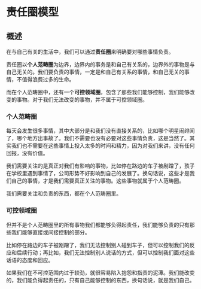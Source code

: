 # 责任圈模型

## 概述

在与自己有关的生活中，我们可以通过**责任圈**来明确要对哪些事情负责。

责任圈以**个人范畴圈**为边界，边界内的事务是和自己有关系的，边界外的事物是与自己无关的。我们要负责的事情，一定是和自己有关系的事情，和自己无关的事情，不值得浪费过多的生命。

而在个人范畴圈中，还有一个**可控领域圈**，包含了那些我们能够控制，我们能够改变的事物。对于我们无法改变的事物，并不属于可控领域圈。

### 个人范畴圈

每天会发生很多事情，其中大部分是和我们没有直接关系的，比如哪个明星闹绯闻了，哪个地方出事故了。我们不需要也没有必要对这些事情负责，这是当然了。其实我们也不需要在这些事情上投入太多的时间和精力，因为对我们来讲，没有任何回报，没有价值。

我们需要关注的是真正对我们有影响的事物，比如停在路边的车子被剐蹭了，孩子在学校里遇到事情了，公司形势不好影响到自己的发展了。换句话说，这些才是我们自己的事情，才是我们需要真正关注的事物。这些事物就属于个人范畴圈。

我们需要关注和负责的东西，都在个人范畴圈里。

### 可控领域圈

但并不是个人范畴圈里的所有事物我们都能够负得起责任，我们能够负责的只有那些我们能够直接或间接控制的部分。

比如停在路边的车子被剐蹭了，我们无法控制别人碰到车子，但可以控制我们的反应和后续行动；再比如，我们无法控制别人说话的方式，但可以控制我们面对这些话语的态度和回应。

如果我们在不可控范围内过于较劲，就很容易陷入抱怨和指责的泥潭。我们能改变的，我们能负得起责任的，只有自己能够控制的东西，换句话说，就是我们自己。
